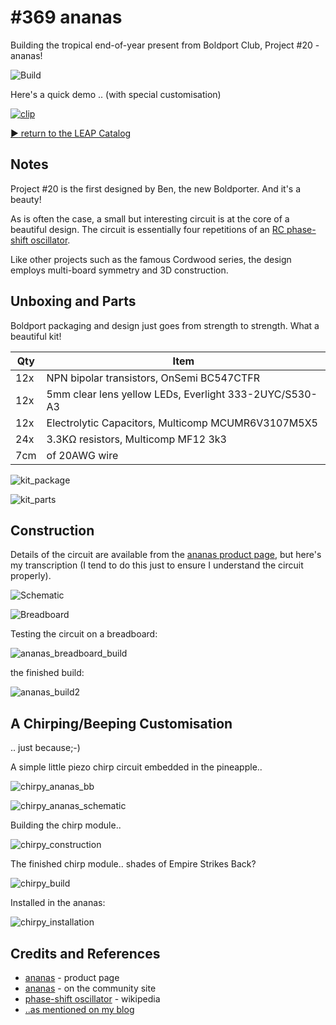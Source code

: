 # #369 ananas

Building the tropical end-of-year present from Boldport Club, Project #20 - ananas!

![Build](./assets/ananas_build.jpg?raw=true)

Here's a quick demo .. (with special customisation)

[![clip](http://img.youtube.com/vi/r5lmMHbLu4c/0.jpg)](http://www.youtube.com/watch?v=r5lmMHbLu4c)

[:arrow_forward: return to the LEAP Catalog](https://leap.tardate.com)

## Notes

Project #20 is the first designed by Ben, the new Boldporter. And it's a beauty!

As is often the case, a small but interesting circuit is at the core of a beautiful design.
The circuit is essentially four repetitions of an [RC phase-shift oscillator](https://en.wikipedia.org/wiki/Phase-shift_oscillator).

Like other projects such as the famous Cordwood series, the design employs multi-board symmetry and 3D construction.

## Unboxing and Parts

Boldport packaging and design just goes from strength to strength. What a beautiful kit!

| Qty | Item                                                    |
|-----|---------------------------------------------------------|
| 12x | NPN bipolar transistors, OnSemi BC547CTFR               |
| 12x | 5mm clear lens yellow LEDs, Everlight 333-2UYC/S530-A3  |
| 12x | Electrolytic Capacitors, Multicomp MCUMR6V3107M5X5      |
| 24x | 3.3KΩ resistors, Multicomp MF12 3k3                     |
| 7cm | of 20AWG wire                                           |

![kit_package](./assets/kit_package.jpg?raw=true)

![kit_parts](./assets/kit_parts.jpg?raw=true)

## Construction

Details of the circuit are available from the
[ananas product page](https://www.boldport.com/products/ananas),
but here's my transcription (I tend to do this just to ensure I understand the circuit properly).

![Schematic](./assets/ananas_schematic.jpg?raw=true)

![Breadboard](./assets/ananas_bb.jpg?raw=true)

Testing the circuit on a breadboard:

![ananas_breadboard_build](./assets/ananas_breadboard_build.jpg?raw=true)

the finished build:

![ananas_build2](./assets/ananas_build2.jpg?raw=true)


## A Chirping/Beeping Customisation

.. just because;-)

A simple little piezo chirp circuit embedded in the pineapple..

![chirpy_ananas_bb](./assets/chirpy_ananas_bb.jpg?raw=true)

![chirpy_ananas_schematic](./assets/chirpy_ananas_schematic.jpg?raw=true)

Building the chirp module..

![chirpy_construction](./assets/chirpy_construction.jpg?raw=true)

The finished chirp module.. shades of Empire Strikes Back?

![chirpy_build](./assets/chirpy_build.jpg?raw=true)

Installed in the ananas:

![chirpy_installation](./assets/chirpy_installation.jpg?raw=true)

## Credits and References
* [ananas](https://www.boldport.com/products/ananas) - product page
* [ananas](http://community.boldport.club/projects/p20-ananas/) - on the community site
* [phase-shift oscillator](https://en.wikipedia.org/wiki/Phase-shift_oscillator) - wikipedia
* [..as mentioned on my blog](https://blog.tardate.com/2018/01/leap369-my-beeping-boldport-ananas.html)
